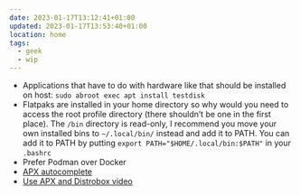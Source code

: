 ```yaml
---
date: 2023-01-17T13:12:41+01:00
updated: 2023-01-17T13:53:40+01:00
location: home
tags:
  - geek
  - wip
---
```

- Applications that have to do with hardware like that should be installed on host: `sudo abroot exec apt install testdisk`
- Flatpaks are installed in your home directory so why would you need to access the root profile directory (there shouldn’t be one in the first place). The `/bin` directory is read-only, I recommend you move your own installed bins to `~/.local/bin/` instead and add it to PATH. You can add it to PATH by putting `export PATH="$HOME/.local/bin:$PATH"` in your `.bashrc`
- Prefer Podman over Docker
- [APX autocomplete](https://discord.com/channels/1023243680829681704/1066311132182228992)
- [Use APX and Distrobox video](https://www.youtube.com/watch?v=E1z_Ex7XyLw)